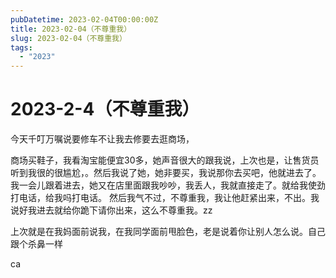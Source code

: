 ```yaml
---
pubDatetime: 2023-02-04T00:00:00Z
title: 2023-02-04（不尊重我）
slug: 2023-02-04（不尊重我）
tags:
  - "2023"
---
```


# 2023-2-4（不尊重我）

今天千叮万嘱说要修车不让我去修要去逛商场，

商场买鞋子，我看淘宝能便宜30多，她声音很大的跟我说，上次也是，让售货员听到我很的很尴尬，。然后我说了她，她非要买，我说那你去买吧，他就进去了。我一会儿跟着进去，她又在店里面跟我吵吵，我丢人，我就直接走了。就给我使劲打电话，给我吗打电话。
然后我气不过，不尊重我，我让他赶紧出来，不出。我说好我进去就给你跪下请你出来，这么不尊重我。zz

上次就是在我妈面前说我，在我同学面前甩脸色，老是说着你让别人怎么说。自己跟个杀鼻一样

ca
